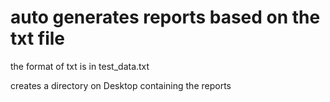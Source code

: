 # auto generates reports based on the txt file

the format of txt is in test_data.txt

creates a directory on Desktop containing the reports
